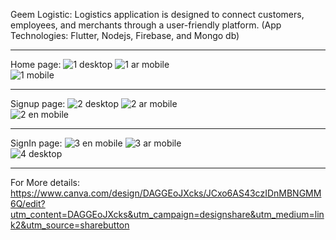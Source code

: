 Geem Logistic: 
Logistics application is designed to connect customers, employees, and merchants through a user-friendly platform.  (App Technologies: Flutter, Nodejs, Firebase, and Mongo db)
_______________________________________________________________________________________________________________________________________________________________________________
Home page:
![1 desktop](https://github.com/TaimaHamadneh/Geem-Logistic-/assets/98472054/2b00dc40-c95e-4fea-bf68-640e03f62951)
![1 ar mobile](https://github.com/TaimaHamadneh/Geem-Logistic-/assets/98472054/baf751ce-8912-4344-95ce-d613fd70a7a2)  
![1 mobile](https://github.com/TaimaHamadneh/Geem-Logistic-/assets/98472054/020815e5-3598-45a8-b095-6fd980a9c377)
_______________________________________________________________________________________________________________________________________________________________________________
Signup page:
![2 desktop](https://github.com/TaimaHamadneh/Geem-Logistic-/assets/98472054/b5147a8b-caf2-4549-b441-f359a9101cea)
![2 ar mobile](https://github.com/TaimaHamadneh/Geem-Logistic-/assets/98472054/63a50ec7-28c7-4edb-ab62-9b6b68edfa27)  
![2 en mobile](https://github.com/TaimaHamadneh/Geem-Logistic-/assets/98472054/39182844-2b7b-4be2-9887-b826cc49bad6)
_______________________________________________________________________________________________________________________________________________________________________________
SignIn page: 
![3 en mobile](https://github.com/TaimaHamadneh/Geem-Logistic-/assets/98472054/3f29b837-9137-431e-b006-c3797d6d4d61)
![3 ar mobile](https://github.com/TaimaHamadneh/Geem-Logistic-/assets/98472054/51f7a285-d75d-4264-908a-0f42c47f935a)  
![4 desktop](https://github.com/TaimaHamadneh/Geem-Logistic-/assets/98472054/ad9af9d3-cc84-4093-ba78-b7ff93f34f98)
_______________________________________________________________________________________________________________________________________________________________________________
For More details:
https://www.canva.com/design/DAGGEoJXcks/JCxo6AS43czIDnMBNGMM6Q/edit?utm_content=DAGGEoJXcks&utm_campaign=designshare&utm_medium=link2&utm_source=sharebutton

